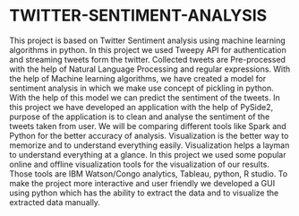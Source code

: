 # TWITTER-SENTIMENT-ANALYSIS
            
This project is based on Twitter Sentiment analysis using machine learning algorithms in python. In this project we used Tweepy API for authentication and streaming tweets form the twitter. Collected tweets are Pre-processed with the help of Natural Language Processing and regular expressions. With the help of Machine learning algorithms, we have created a model for sentiment analysis in which we make use concept of pickling in python. With the help of this model we can predict the sentiment of the tweets. In this project we have developed an application with the help of PySide2, purpose of the application is to clean and analyse the sentiment of the tweets taken from user. We will be comparing different tools like Spark and Python for the better accuracy of analysis. Visualization is the better way to memorize and to understand everything easily. Visualization helps a layman to understand everything at a glance. In this project we used some popular online and offline visualization tools for the visualization of our results. Those tools are IBM Watson/Congo analytics, Tableau, python, R studio. To make the project more interactive and user friendly we developed a GUI using python which has the ability to extract the data and to visualize the extracted data manually.
